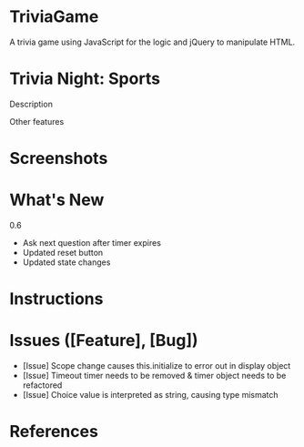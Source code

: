 # TriviaGame
A trivia game using JavaScript for the logic and jQuery to manipulate HTML.

# Trivia Night: Sports

Description

Other features

# Screenshots

# What's New

0.6

* Ask next question after timer expires
* Updated reset button
* Updated state changes

# Instructions

# Issues ([Feature], [Bug])

* [Issue] Scope change causes this.initialize to error out in display object
* [Issue] Timeout timer needs to be removed & timer object needs to be refactored
* [Issue] Choice value is interpreted as string, causing type mismatch

# References
